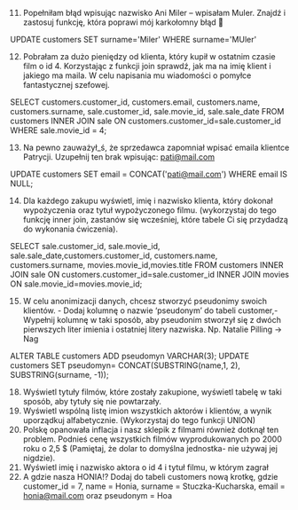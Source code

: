 11. Popełniłam błąd wpisując nazwisko Ani Miler – wpisałam Muler. Znajdź i zastosuj funkcję, która poprawi mój karkołomny błąd 🙈

UPDATE customers SET surname='Miler' WHERE surname='MUler'


12. Pobrałam za dużo pieniędzy od klienta, który kupił w ostatnim czasie film o id 4. Korzystając z funkcji join sprawdź, jak ma na imię klient i jakiego ma maila. W celu napisania mu wiadomości o pomyłce fantastycznej szefowej.

SELECT customers.customer_id, customers.email, customers.name, customers.surname, sale.customer_id, sale.movie_id, sale.sale_date FROM customers INNER JOIN sale ON customers.customer_id=sale.customer_id WHERE sale.movie_id = 4;

 
13. Na pewno zauważył_ś, że sprzedawca zapomniał wpisać emaila klientce Patrycji. Uzupełnij ten brak wpisując: pati@mail.com

UPDATE customers SET email = CONCAT('pati@mail.com') WHERE email IS NULL; 


14. Dla każdego zakupu wyświetl, imię i nazwisko klienta, który dokonał wypożyczenia oraz tytuł wypożyczonego filmu. (wykorzystaj do tego funkcję inner join, zastanów się wcześniej, które tabele Ci się przydadzą do wykonania ćwiczenia).

SELECT sale.customer_id, sale.movie_id, sale.sale_date,customers.customer_id, customers.name, customers.surname, movies.movie_id,movies.title FROM customers INNER JOIN sale ON customers.customer_id=sale.customer_id INNER JOIN movies ON sale.movie_id=movies.movie_id;

15. W celu anonimizacji danych, chcesz stworzyć pseudonimy swoich klientów. - Dodaj kolumnę o nazwie ‘pseudonym’ do tabeli customer,- Wypełnij kolumnę w taki sposób, aby pseudonim stworzył się z dwóch pierwszych liter imienia i ostatniej litery nazwiska. Np. Natalie Pilling → Nag

 ALTER TABLE customers ADD pseudomyn VARCHAR(3); UPDATE customers SET pseudomyn= CONCAT(SUBSTRING(name,1, 2), SUBSTRING(surname, -1));


18. Wyświetl tytuły filmów, które zostały zakupione, wyświetl tabelę w taki sposób, aby tytuły się nie powtarzały.
19. Wyświetl wspólną listę imion wszystkich aktorów i klientów, a wynik uporządkuj alfabetycznie. (Wykorzystaj do tego funkcji UNION)
20. Polskę opanowała inflacja i nasz sklepik z filmami również dotknął ten problem. Podnieś cenę wszystkich filmów wyprodukowanych po 2000 roku o 2,5 $ (Pamiętaj, że dolar to domyślna jednostka- nie używaj jej nigdzie).
21. Wyświetl imię i nazwisko aktora o id 4 i tytuł filmu, w którym zagrał
22. A gdzie nasza HONIA!? Dodaj do tabeli customers nową krotkę, gdzie customer_id = 7, name = Honia, surname = Stuczka-Kucharska, email = honia@mail.com oraz pseudonym = Hoa
